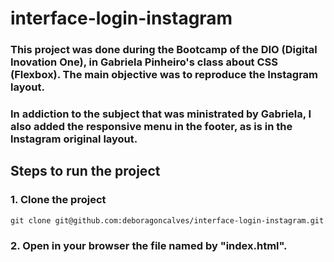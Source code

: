 # interface-login-instagram

### This project was done during the Bootcamp of the DIO (Digital Inovation One), in Gabriela Pinheiro's class about CSS (Flexbox). The main objective was to reproduce the Instagram layout.

### In addiction to the subject that was ministrated by Gabriela, I also added the responsive menu in the footer, as is in the lnstagram original layout.

## Steps to run the project

### 1. Clone the project

    git clone git@github.com:deboragoncalves/interface-login-instagram.git

### 2. Open in your browser the file named by "index.html".
